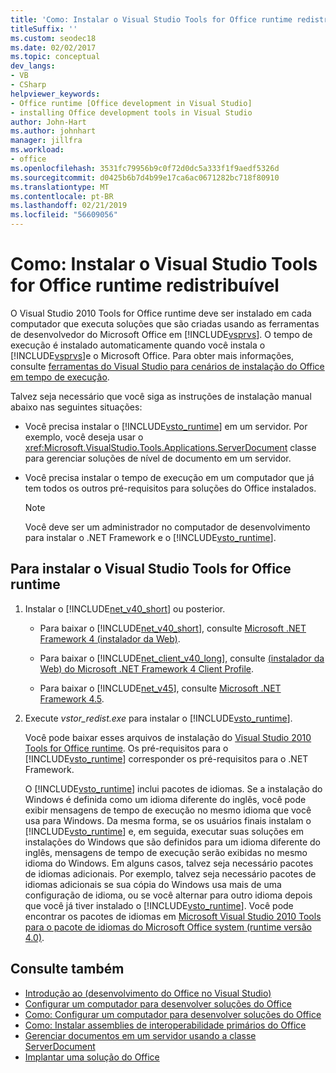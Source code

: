 ```yaml
---
title: 'Como: Instalar o Visual Studio Tools for Office runtime redistribuível'
titleSuffix: ''
ms.custom: seodec18
ms.date: 02/02/2017
ms.topic: conceptual
dev_langs:
- VB
- CSharp
helpviewer_keywords:
- Office runtime [Office development in Visual Studio]
- installing Office development tools in Visual Studio
author: John-Hart
ms.author: johnhart
manager: jillfra
ms.workload:
- office
ms.openlocfilehash: 3531fc79956b9c0f72d0dc5a333f1f9aedf5326d
ms.sourcegitcommit: d0425b6b7d4b99e17ca6ac0671282bc718f80910
ms.translationtype: MT
ms.contentlocale: pt-BR
ms.lasthandoff: 02/21/2019
ms.locfileid: "56609056"
---
```

# <a name="how-to-install-the-visual-studio-tools-for-office-runtime-redistributable"></a>Como: Instalar o Visual Studio Tools for Office runtime redistribuível
  O Visual Studio 2010 Tools for Office runtime deve ser instalado em cada computador que executa soluções que são criadas usando as ferramentas de desenvolvedor do Microsoft Office em [!INCLUDE[vsprvs](../sharepoint/includes/vsprvs-md.md)]. O tempo de execução é instalado automaticamente quando você instala o [!INCLUDE[vsprvs](../sharepoint/includes/vsprvs-md.md)]e o Microsoft Office. Para obter mais informações, consulte [ferramentas do Visual Studio para cenários de instalação do Office em tempo de execução](../vsto/visual-studio-tools-for-office-runtime-installation-scenarios.md).

 Talvez seja necessário que você siga as instruções de instalação manual abaixo nas seguintes situações:

-   Você precisa instalar o [!INCLUDE[vsto_runtime](../vsto/includes/vsto-runtime-md.md)] em um servidor. Por exemplo, você deseja usar o <xref:Microsoft.VisualStudio.Tools.Applications.ServerDocument> classe para gerenciar soluções de nível de documento em um servidor.

-   Você precisa instalar o tempo de execução em um computador que já tem todos os outros pré-requisitos para soluções do Office instalados.

    > [!NOTE]
    >  Você deve ser um administrador no computador de desenvolvimento para instalar o .NET Framework e o [!INCLUDE[vsto_runtime](../vsto/includes/vsto-runtime-md.md)].

## <a name="to-install-the-visual-studio-tools-for-office-runtime"></a>Para instalar o Visual Studio Tools for Office runtime

1.  Instalar o [!INCLUDE[net_v40_short](../sharepoint/includes/net-v40-short-md.md)] ou posterior.

    -   Para baixar o [!INCLUDE[net_v40_short](../sharepoint/includes/net-v40-short-md.md)], consulte [Microsoft .NET Framework 4 (instalador da Web)](http://go.microsoft.com/fwlink/?LinkId=178957).

    -   Para baixar o [!INCLUDE[net_client_v40_long](../vsto/includes/net-client-v40-long-md.md)], consulte [(instalador da Web) do Microsoft .NET Framework 4 Client Profile](http://go.microsoft.com/fwlink/?LinkId=178958).

    -   Para baixar o [!INCLUDE[net_v45](../vsto/includes/net-v45-md.md)], consulte [Microsoft .NET Framework 4.5](http://www.microsoft.com/download/details.aspx?id=30653).

2.  Execute *vstor_redist.exe* para instalar o [!INCLUDE[vsto_runtime](../vsto/includes/vsto-runtime-md.md)].

     Você pode baixar esses arquivos de instalação do [Visual Studio 2010 Tools for Office runtime](http://go.microsoft.com/fwlink/?LinkId=140384). Os pré-requisitos para o [!INCLUDE[vsto_runtime](../vsto/includes/vsto-runtime-md.md)] corresponder os pré-requisitos para o .NET Framework.

     O [!INCLUDE[vsto_runtime](../vsto/includes/vsto-runtime-md.md)] inclui pacotes de idiomas. Se a instalação do Windows é definida como um idioma diferente do inglês, você pode exibir mensagens de tempo de execução no mesmo idioma que você usa para Windows. Da mesma forma, se os usuários finais instalam o [!INCLUDE[vsto_runtime](../vsto/includes/vsto-runtime-md.md)] e, em seguida, executar suas soluções em instalações do Windows que são definidos para um idioma diferente do inglês, mensagens de tempo de execução serão exibidas no mesmo idioma do Windows. Em alguns casos, talvez seja necessário pacotes de idiomas adicionais. Por exemplo, talvez seja necessário pacotes de idiomas adicionais se sua cópia do Windows usa mais de uma configuração de idioma, ou se você alternar para outro idioma depois que você já tiver instalado o [!INCLUDE[vsto_runtime](../vsto/includes/vsto-runtime-md.md)]. Você pode encontrar os pacotes de idiomas em [Microsoft Visual Studio 2010 Tools para o pacote de idiomas do Microsoft Office system (runtime versão 4.0)](http://go.microsoft.com/fwlink/?LinkId=140386).

## <a name="see-also"></a>Consulte também
- [Introdução ao &#40;desenvolvimento do Office no Visual Studio&#41;](../vsto/getting-started-office-development-in-visual-studio.md)
- [Configurar um computador para desenvolver soluções do Office](../vsto/configuring-a-computer-to-develop-office-solutions.md)
- [Como: Configurar um computador para desenvolver soluções do Office](../vsto/how-to-configure-a-computer-to-develop-office-solutions.md)
- [Como: Instalar assemblies de interoperabilidade primários do Office](../vsto/how-to-install-office-primary-interop-assemblies.md)
- [Gerenciar documentos em um servidor usando a classe ServerDocument](../vsto/managing-documents-on-a-server-by-using-the-serverdocument-class.md)
- [Implantar uma solução do Office](../vsto/deploying-an-office-solution.md)
